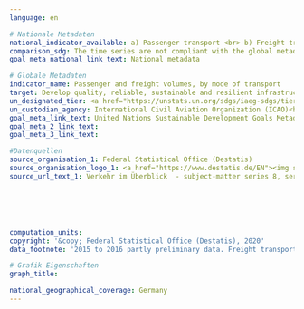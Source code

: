 ```yaml
---
language: en

# Nationale Metadaten
national_indicator_available: a) Passenger transport <br> b) Freight transport
comparison_sdg: The time series are not compliant with the global metadata, but provide additional information.
goal_meta_national_link_text: National metadata

# Globale Metadaten
indicator_name: Passenger and freight volumes, by mode of transport
target: Develop quality, reliable, sustainable and resilient infrastructure, including regional and trans-border infrastructure, to support economic development and human well-being, with a focus on affordable and equitable access for all
un_designated_tier: <a href="https://unstats.un.org/sdgs/iaeg-sdgs/tier-classification/" title="Click here for more information on the UN tier classification.">Tier I</a>
un_custodian_agency: International Civil Aviation Organization (ICAO)<br>International Transport Forum (ITF)
goal_meta_link_text: United Nations Sustainable Development Goals Metadata
goal_meta_2_link_text: 
goal_meta_3_link_text: 

#Datenquellen
source_organisation_1: Federal Statistical Office (Destatis)
source_organisation_logo_1: <a href="https://www.destatis.de/EN"><img src="https://g205sdgs.github.io/sdg-indicators/public/OrgImgEn/destatis.png" alt="Logo destatis" style="height:60px; width:148px" /></a>
source_url_text_1: Verkehr im Überblick  - subject-matter series 8, series 1.2 2016 (only available in German)






computation_units: 
copyright: '&copy; Federal Statistical Office (Destatis), 2020'
data_footnote: '2015 to 2016 partly preliminary data. Freight transport - transport via pipeline: crude oil, 2018 estimated Data'

# Grafik Eigenschaften
graph_title: 

national_geographical_coverage: Germany
---
```


